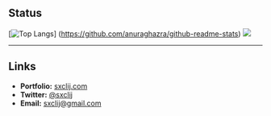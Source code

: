## Status
[![Top Langs](https://github-readme-stats.vercel.app/api/top-langs/?username={名前}&layout=compact)]
(https://github.com/anuraghazra/github-readme-stats)
[![](https://github-profile-summary-cards.vercel.app/api/cards/repos-per-language?username=sxclij&theme=tokyonight)](https://github.com/sxclij)


---

## Links
- **Portfolio:** [sxclij.com](https://sxclij.com)
- **Twitter:** [@sxclij](https://twitter.com/sxclij)
- **Email:** [sxclij@gmail.com](mailto:sxclij@gmail.com)
